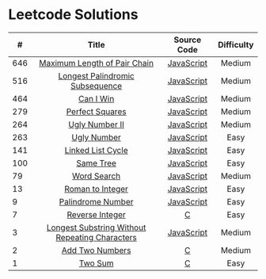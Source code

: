 # Leetcode Solutions

| # | Title | Source Code | Difficulty |
| --|:-----:|:-----------:|:----------:|
| 646 | [Maximum Length of Pair Chain](https://leetcode.com/problems/maximum-length-of-pair-chain/description/) | [JavaScript](https://github.com/hizoubin/leetcode/blob/master/Solutions/646/solution.js) | Medium |
| 516 | [Longest Palindromic Subsequence](https://leetcode.com/problems/longest-palindromic-subsequence/description/) | [JavaScript](https://github.com/hizoubin/leetcode/blob/master/Solutions/516/longestPalindromeSubseq.js) | Medium |
| 464 | [Can I Win](https://leetcode.com/problems/can-i-win/description/) | [JavaScript](https://github.com/hizoubin/leetcode/blob/master/Solutions/464/canIWin.js) | Medium |
| 279 | [Perfect Squares](https://leetcode.com/problems/perfect-squares/description/) | [JavaScript](https://github.com/hizoubin/leetcode/blob/master/Solutions/279/numSquares.js) | Medium |
| 264 | [Ugly Number II](https://leetcode.com/problems/ugly-number-ii/) | [JavaScript](https://github.com/hizoubin/leetcode/blob/master/Solutions/264/nthUglyNumber.js) | Medium |
| 263 | [Ugly Number](https://leetcode.com/problems/ugly-number/description/) | [JavaScript](https://github.com/hizoubin/leetcode/blob/master/Solutions/263/isUgly.js) | Easy |
| 141 | [Linked List Cycle](https://leetcode.com/problems/linked-list-cycle/discuss/) | [JavaScript](https://github.com/hizoubin/leetcode/blob/master/Solutions/Linked%20List%20Cycke/hasCycle.js) | Easy |
| 100 | [Same Tree](https://leetcode.com/problems/same-tree/description/) | [JavaScript](https://github.com/hizoubin/leetcode/blob/master/Solutions/100/isSameTree.js) | Easy |
| 79 | [Word Search](https://leetcode.com/problems/word-search/description/) | [JavaScript](https://github.com/hizoubin/leetcode/blob/master/Solutions/Word%20Search/wordSearch.js) | Medium |
| 13 | [Roman to Integer](https://leetcode.com/problems/roman-to-integer/description/) | [JavaScript](https://github.com/hizoubin/leetcode/blob/master/Solutions/Roman%20to%20Integer/romanToInt.js) | Easy |
| 9 | [Palindrome Number](https://leetcode.com/problems/palindrome-number/) | [JavaScript](https://github.com/hizoubin/leetcode/blob/master/Solutions/Palindrome%20Number/palindromeNumber.js) | Easy |
| 7 | [Reverse Integer](https://leetcode.com/problems/reverse-integer/) | [C](https://github.com/hizoubin/leetcode/blob/master/Solutions/Reverse%20Integer/reverse.c) | Easy |
| 3 | [Longest Substring Without Repeating Characters](https://leetcode.com/problems/longest-substring-without-repeating-characters/#/description) | [JavaScript](https://github.com/hizoubin/leetcode/blob/master/Solutions/Longest%20Substring%20Without%20Repeating%20Characters/lengthOfLongestSubstring.js) | Medium |
| 2 | [Add Two Numbers](https://leetcode.com/problems/add-two-numbers/) | [C](https://github.com/hizoubin/leetcode/blob/master/Solutions/Add%20Two%20Numbers/addTwoNumbers.c) | Medium |
| 1 | [Two Sum](https://leetcode.com/problems/two-sum/) | [C](https://github.com/hizoubin/leetcode/blob/master/Solutions/Two%20Sum/twoSum.c) | Easy |